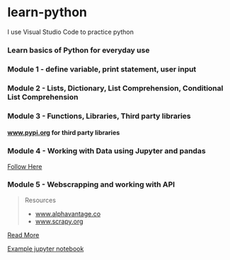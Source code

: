 # learn-python
I use Visual Studio Code to practice python

### Learn basics of Python for everyday use

### Module 1 - define variable, print statement, user input


### Module 2 - Lists, Dictionary, List Comprehension, Conditional List Comprehension


### Module 3 - Functions, Libraries, Third party libraries
#### www.pypi.org for third party libraries 


### Module 4 - Working with Data using Jupyter and pandas 
[Follow Here](https://github.com/utkaln/learn-python/blob/master/Jupiter-Pandas.md)


### Module 5 - Webscrapping and working with API
> Resources
> * www.alphavantage.co
> * www.scrapy.org 

[Read More](https://github.com/utkaln/learn-python/blob/fe574e1cca4cf5292eb523bdbeebc38d02c0e6c7/web-api.md)

[Example jupyter notebook](https://github.com/utkaln/learn-python/blob/34b1eb879b58d16230ba1f7b638c787ab2fcb486/example-web-scrap.ipynb)





